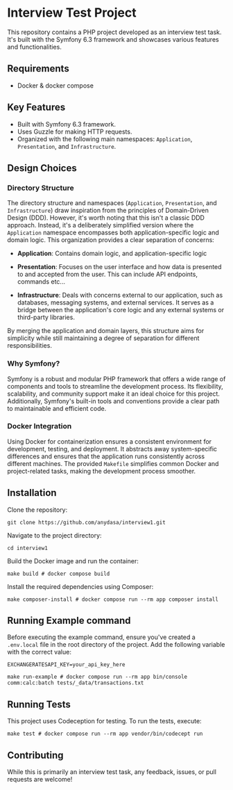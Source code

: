 
# Interview Test Project

This repository contains a PHP project developed as an interview test task. It's built with the Symfony 6.3 framework and showcases various features and functionalities.

## Requirements

- Docker & docker compose

## Key Features

- Built with Symfony 6.3 framework.
- Uses Guzzle for making HTTP requests.
- Organized with the following main namespaces: `Application`, `Presentation`, and `Infrastructure`.

## Design Choices

### Directory Structure

The directory structure and namespaces (`Application`, `Presentation`, and `Infrastructure`) draw inspiration from the principles of Domain-Driven Design (DDD). However, it's worth noting that this isn't a classic DDD approach. Instead, it's a deliberately simplified version where the `Application` namespace encompasses both application-specific logic and domain logic. This organization provides a clear separation of concerns:

- **Application**: Contains domain logic, and application-specific logic

- **Presentation**: Focuses on the user interface and how data is presented to and accepted from the user. This can include API endpoints, commands etc...

- **Infrastructure**: Deals with concerns external to our application, such as databases, messaging systems, and external services. It serves as a bridge between the application's core logic and any external systems or third-party libraries.

By merging the application and domain layers, this structure aims for simplicity while still maintaining a degree of separation for different responsibilities.

### Why Symfony?

Symfony is a robust and modular PHP framework that offers a wide range of components and tools to streamline the development process. Its flexibility, scalability, and community support make it an ideal choice for this project. Additionally, Symfony's built-in tools and conventions provide a clear path to maintainable and efficient code.

### Docker Integration

Using Docker for containerization ensures a consistent environment for development, testing, and deployment. It abstracts away system-specific differences and ensures that the application runs consistently across different machines. The provided `Makefile` simplifies common Docker and project-related tasks, making the development process smoother.

## Installation
Clone the repository:
```shell
git clone https://github.com/anydasa/interview1.git
```
Navigate to the project directory:
```shell
cd interview1
```
Build the Docker image and run the container:
```shell
make build # docker compose build
```

Install the required dependencies using Composer:
```shell
make composer-install # docker compose run --rm app composer install
```

## Running Example command

Before executing the example command, ensure you've created a `.env.local` file in the root directory of the project. Add the following variable with the correct value:

```dotenv
EXCHANGERATESAPI_KEY=your_api_key_here
```
```shell
make run-example # docker compose run --rm app bin/console comm:calc:batch tests/_data/transactions.txt
```

## Running Tests

This project uses Codeception for testing. To run the tests, execute:
```shell
make test # docker compose run --rm app vendor/bin/codecept run
```

## Contributing

While this is primarily an interview test task, any feedback, issues, or pull requests are welcome!